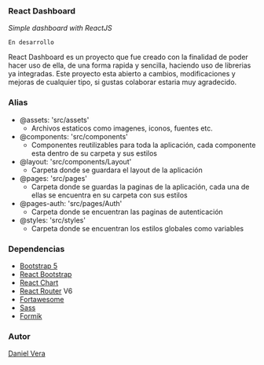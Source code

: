 ### React Dashboard

*Simple dashboard with ReactJS*

```
En desarrollo
```

React Dashboard es un proyecto que fue creado con la finalidad de poder hacer uso de ella, de una forma rapida y sencilla, haciendo uso de librerias ya integradas. Este proyecto esta abierto a cambios, modificaciones y mejoras de cualquier tipo, si gustas colaborar estaria muy agradecido.

### Alias

- @assets: 'src/assets'
    - Archivos estaticos como imagenes, iconos, fuentes etc.
- @components: 'src/components'
    - Componentes reutilizables para toda la aplicación, cada componente esta dentro de su carpeta y sus estilos
- @layout: 'src/components/Layout'
    - Carpeta donde se guardara el layout de la aplicación
- @pages: 'src/pages'
    - Carpeta donde se guardas la paginas de la aplicación, cada una de ellas se encuentra en su carpeta con sus estilos
- @pages-auth: 'src/pages/Auth'
    - Carpeta donde se encuentran las paginas de autenticación
- @styles: 'src/styles'
    - Carpeta donde se encuentran los estilos globales como variables

### Dependencias

- [Bootstrap 5](https://getbootstrap.com/docs/5.0/getting-started/download/)
- [React Bootstrap](https://react-bootstrap.github.io/)
- [React Chart](https://github.com/reactchartjs/react-chartjs-2)
- [React Router](https://reactrouter.com/) V6
- [Fortawesome](https://fontawesome.com/v5.15/how-to-use/on-the-web/using-with/react)
- [Sass](https://www.npmjs.com/package/sass)
- [Formik](https://www.npmjs.com/package/formik)

### Autor

[Daniel Vera](https://instagram.com/_davadev)
